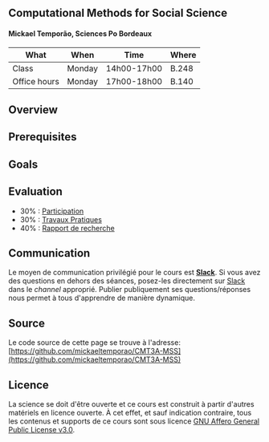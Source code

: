 ## Computational Methods for Social Science
#### Mickael Temporão, Sciences Po Bordeaux


| What         | When          | Time        | Where |
| -----------  | ------------- | -           | -     |
| Class        | Monday        | 14h00-17h00 | B.248 |
| Office hours | Monday        | 17h00-18h00 | B.140 |

## Overview


## Prerequisites

## Goals

## Evaluation

- 30% : [Participation](participation.md)
- 30% : [Travaux Pratiques](travaux_pratiques.md)
- 40% : [Rapport de recherche](rapport.md)


## Communication
Le moyen de communication privilégié pour le cours est **[Slack](https://methodesss.slack.com)**.
Si vous avez des questions en dehors des séances, posez-les directement sur [Slack](https://methodesss.slack.com) dans le *channel* approprié.
Publier publiquement ses questions/réponses nous permet à tous d'apprendre de manière dynamique.


## Source
Le code source de cette page se trouve à l'adresse: [https://github.com/mickaeltemporao/CMT3A-MSS](https://github.com/mickaeltemporao/CMT3A-MSS)


## Licence
La science se doit d'être ouverte et ce cours est construit à partir d'autres matériels en licence ouverte. À cet effet, et sauf indication contraire, tous les contenus et supports de ce cours sont sous licence [GNU Affero General Public License v3.0](https://spdx.org/licenses/AGPL-3.0-or-later.html).

